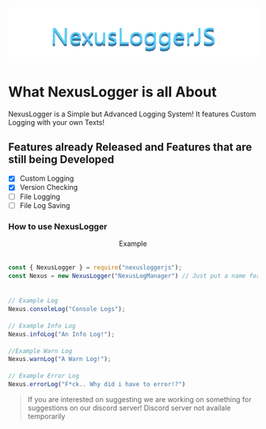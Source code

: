 <div align="center">
    <br />
    <p>
        <img src="./NexusLoggerJS-Logo.png" alt="NexusLoggerJS" />
    </p>
</div>

# What NexusLogger is all About

NexusLogger is a Simple but Advanced Logging System! It features Custom Logging with your own Texts!

## Features already Released and Features that are still being Developed

- [x] Custom Logging
- [x] Version Checking
- [ ] File Logging
- [ ] File Log Saving

### How to use NexusLogger

<p align="center">
    Example
</p>

```js

const { NexusLogger } = require("nexusloggerjs");
const Nexus = new NexusLogger("NexusLogManager") // Just put a name for your console and your ready to go


// Example Log
Nexus.consoleLog("Console Logs");

// Example Info Log
Nexus.infoLog("An Info Log!");

//Example Warn Log
Nexus.warnLog("A Warn Log!");

// Example Error Log
Nexus.errorLog("F*ck.. Why did i have to error!?")
```

> If you are interested on suggesting we are working on something for suggestions on our discord server!
> Discord server not availale temporarily